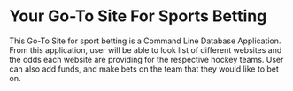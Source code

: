 # Your Go-To Site For Sports Betting

This Go-To Site for sport betting is a Command Line Database Application. From this application, user will be able to look list of different websites and the odds each website are providing for the respective hockey teams. User can also add funds, and make bets on the team that they would like to bet on.

